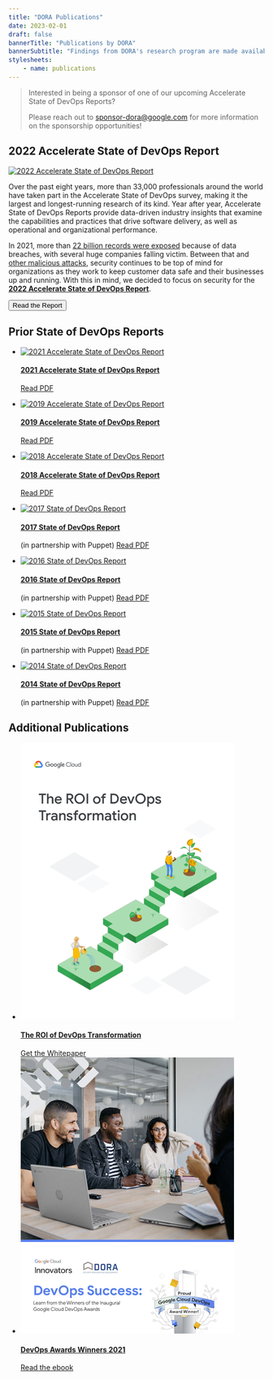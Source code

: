 ```yaml
---
title: "DORA Publications"
date: 2023-02-01
draft: false
bannerTitle: "Publications by DORA"
bannerSubtitle: "Findings from DORA's research program are made available through a series of publications, including the Accelerate State of DevOps Report."
stylesheets:
    - name: publications
---
```


> Interested in being a sponsor of one of our upcoming Accelerate State of DevOps Reports?
> 
> Please reach out to sponsor-dora@google.com for more information on the sponsorship opportunities!

## 2022 Accelerate State of DevOps Report

<section class="publicationHighlight">
    <aside>
        <a href="/research/2022/dora-report/" target="_blank"><img src="/research/2022/dora-report/2022-dora-accelerate-state-of-devops-report.png" alt="2022 Accelerate State of DevOps Report"></a>
    </aside>
    <article>
       <p>Over the past eight years, more than 33,000 professionals around the world have taken part in the Accelerate State of DevOps survey, making it the largest and longest-running research of its kind. Year after year, Accelerate State of DevOps Reports provide data-driven industry insights that examine the capabilities and practices that drive software delivery, as well as operational and organizational performance.</p>
       <p>In 2021, more than <a href="https://www.securitymagazine.com/articles/97046-over-22-billion-records-exposed-in-2021" target="_blank">22 billion records were exposed</a> because of data breaches, with several huge companies falling victim. Between that and <a href="https://www.npr.org/2021/04/16/985439655/a-worst-nightmare-cyberattack-the-untold-story-of-the-solarwinds-hack" target="_blank">other malicious attacks</a>, security continues to be top of mind for organizations as they work to keep customer data safe and their businesses up and running. With this in mind, we decided to focus on security for the <strong><a href="https://bit.ly/dora-sodr" target="_blank">2022 Accelerate State of DevOps Report</a></strong>.</p>
       <a href="https://bit.ly/dora-sodr" target="_blank"><button class="secondary">Read the Report</button></a>
    </article>
</section>

## Prior State of DevOps Reports

- [![2021 Accelerate State of DevOps Report](/research/2021/dora-report/2021-dora-accelerate-state-of-devops-report.png)](/research/2021/dora-report/2021-dora-accelerate-state-of-devops-report.pdf)
  #### [2021 Accelerate State of DevOps Report](/research/2021/dora-report/2021-dora-accelerate-state-of-devops-report.pdf)
  [Read PDF](/research/2021/dora-report/2021-dora-accelerate-state-of-devops-report.pdf)

- [![2019 Accelerate State of DevOps Report](/research/2019/dora-report/2019-dora-accelerate-state-of-devops-report.png)](/research/2019/dora-report/2019-dora-accelerate-state-of-devops-report.pdf)
  #### [2019 Accelerate State of DevOps Report](/research/2019/dora-report/2019-dora-accelerate-state-of-devops-report.pdf)
  [Read PDF](/research/2019/dora-report/2019-dora-accelerate-state-of-devops-report.pdf)

- [![2018 Accelerate State of DevOps Report](/research/2018/dora-report/2018-dora-accelerate-state-of-devops-report.png)](/research/2018/dora-report/2018-dora-accelerate-state-of-devops-report.pdf)
  #### [2018 Accelerate State of DevOps Report](/research/2018/dora-report/2018-dora-accelerate-state-of-devops-report.pdf)
  [Read PDF](/research/2018/dora-report/2018-dora-accelerate-state-of-devops-report.pdf)

- [![2017 State of DevOps Report](/research/2017-and-earlier/2017-state-of-devops-report.png)](/research/2017-and-earlier/2017-state-of-devops-report.pdf)
  #### [2017 State of DevOps Report](/research/2017-and-earlier/2017-state-of-devops-report.pdf)
  (in partnership with Puppet)
  [Read PDF](/research/2017-and-earlier/2017-state-of-devops-report.pdf)

- [![2016 State of DevOps Report](/research/2017-and-earlier/2016-state-of-devops-report.png)](/research/2017-and-earlier/2016-state-of-devops-report.pdf)
  #### [2016 State of DevOps Report](/research/2017-and-earlier/2016-state-of-devops-report.pdf)
  (in partnership with Puppet)
  [Read PDF](/research/2017-and-earlier/2016-state-of-devops-report.pdf)

- [![2015 State of DevOps Report](/research/2017-and-earlier/2015-state-of-devops-report.png)](/research/2017-and-earlier/2015-state-of-devops-report.pdf)
  #### [2015 State of DevOps Report](/research/2017-and-earlier/2015-state-of-devops-report.pdf)
  (in partnership with Puppet)
  [Read PDF](/research/2017-and-earlier/2015-state-of-devops-report.pdf)

- [![2014 State of DevOps Report](/research/2017-and-earlier/2014-state-of-devops-report.png)](/research/2017-and-earlier/2014-state-of-devops-report.pdf)
  #### [2014 State of DevOps Report](/research/2017-and-earlier/2014-state-of-devops-report.pdf)
  (in partnership with Puppet)
  [Read PDF](/research/2017-and-earlier/2014-state-of-devops-report.pdf)

## Additional Publications
<!-- add publications as list items, using markdown syntax (list items are designated with a leading dash) -->

- [![ROI of DevOps Whitepaper](img/whitepaper-roi.png)](https://bit.ly/roi-of-devops)
  #### [The ROI of DevOps Transformation](https://bit.ly/roi-of-devops)
  [Get the Whitepaper](https://bit.ly/roi-of-devops)
- [![DevOps Awards Winners 2021](img/devops_awards_fullebook.png)](https://services.google.com/fh/files/misc/devops_awards_fullebook_final.pdf)
  #### [DevOps Awards Winners 2021](https://services.google.com/fh/files/misc/devops_awards_fullebook_final.pdf)
  [Read the ebook](https://services.google.com/fh/files/misc/devops_awards_fullebook_final.pdf)